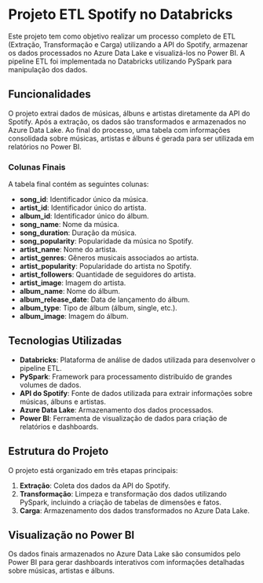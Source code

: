 
# Projeto ETL Spotify no Databricks

Este projeto tem como objetivo realizar um processo completo de ETL (Extração, Transformação e Carga) utilizando a API do Spotify, armazenar os dados processados no Azure Data Lake e visualizá-los no Power BI. A pipeline ETL foi implementada no Databricks utilizando PySpark para manipulação dos dados.

## Funcionalidades

O projeto extrai dados de músicas, álbuns e artistas diretamente da API do Spotify. Após a extração, os dados são transformados e armazenados no Azure Data Lake. Ao final do processo, uma tabela com informações consolidada sobre músicas, artistas e álbuns é gerada para ser utilizada em relatórios no Power BI.

### Colunas Finais

A tabela final contém as seguintes colunas:

- **song_id**: Identificador único da música.
- **artist_id**: Identificador único do artista.
- **album_id**: Identificador único do álbum.
- **song_name**: Nome da música.
- **song_duration**: Duração da música.
- **song_popularity**: Popularidade da música no Spotify.
- **artist_name**: Nome do artista.
- **artist_genres**: Gêneros musicais associados ao artista.
- **artist_popularity**: Popularidade do artista no Spotify.
- **artist_followers**: Quantidade de seguidores do artista.
- **artist_image**: Imagem do artista.
- **album_name**: Nome do álbum.
- **album_release_date**: Data de lançamento do álbum.
- **album_type**: Tipo de álbum (álbum, single, etc.).
- **album_image**: Imagem do álbum.

## Tecnologias Utilizadas

- **Databricks**: Plataforma de análise de dados utilizada para desenvolver o pipeline ETL.
- **PySpark**: Framework para processamento distribuído de grandes volumes de dados.
- **API do Spotify**: Fonte de dados utilizada para extrair informações sobre músicas, álbuns e artistas.
- **Azure Data Lake**: Armazenamento dos dados processados.
- **Power BI**: Ferramenta de visualização de dados para criação de relatórios e dashboards.

## Estrutura do Projeto

O projeto está organizado em três etapas principais:

1. **Extração**: Coleta dos dados da API do Spotify.
2. **Transformação**: Limpeza e transformação dos dados utilizando PySpark, incluindo a criação de tabelas de dimensões e fatos.
3. **Carga**: Armazenamento dos dados transformados no Azure Data Lake.

## Visualização no Power BI

Os dados finais armazenados no Azure Data Lake são consumidos pelo Power BI para gerar dashboards interativos com informações detalhadas sobre músicas, artistas e álbuns.
